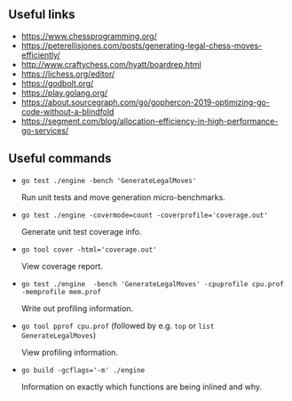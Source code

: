 ## Useful links

 * https://www.chessprogramming.org/
 * https://peterellisjones.com/posts/generating-legal-chess-moves-efficiently/
 * http://www.craftychess.com/hyatt/boardrep.html
 * https://lichess.org/editor/
 * https://godbolt.org/
 * https://play.golang.org/
 * https://about.sourcegraph.com/go/gophercon-2019-optimizing-go-code-without-a-blindfold
 * https://segment.com/blog/allocation-efficiency-in-high-performance-go-services/

## Useful commands

 * `go test ./engine -bench 'GenerateLegalMoves'`

   Run unit tests and move generation micro-benchmarks.

 * `go test ./engine -covermode=count -coverprofile='coverage.out'`

   Generate unit test coverage info.
 
 * `go tool cover -html='coverage.out'`

   View coverage report.

 * `go test ./engine  -bench 'GenerateLegalMoves' -cpuprofile cpu.prof -memprofile mem.prof`

   Write out profiling information.

 * `go tool pprof cpu.prof` (followed by e.g. `top` or `list GenerateLegalMoves`)

   View profiling information.

 * `go build -gcflags='-m' ./engine`

   Information on exactly which functions are being inlined and why.
